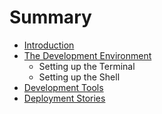 # Summary

* [Introduction](introduction.md)
* [The Development Environment](the_development_environment.md)
   * Setting up the Terminal
   * Setting up the Shell
* [Development Tools](development_tools.md)
* [Deployment Stories](deployment_stories.md)

